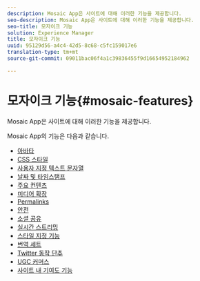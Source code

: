 ```yaml
---
description: Mosaic App은 사이트에 대해 이러한 기능을 제공합니다.
seo-description: Mosaic App은 사이트에 대해 이러한 기능을 제공합니다.
seo-title: 모자이크 기능
solution: Experience Manager
title: 모자이크 기능
uuid: 95129d56-a4c4-42d5-8c68-c5fc159017e6
translation-type: tm+mt
source-git-commit: 09011bac06f4a1c39836455f9d16654952184962

---
```



# 모자이크 기능{#mosaic-features}

Mosaic App은 사이트에 대해 이러한 기능을 제공합니다.



Mosaic App의 기능은 다음과 같습니다.

* [아바타](/help/using/c-features-livefyre/c-styling-features/c-avatars.md#c_avatars)
* [CSS 스타일](/help/using/c-features-livefyre/c-styling-features/c-css-styling-branding.md#c_css_styling_branding)
* [사용자 지정 텍스트 문자열](/help/using/c-features-livefyre/c-custom-text-strings.md#c_custom_text_strings)
* [날짜 및 타임스탬프](/help/using/c-features-livefyre/c-styling-features/c-date-and-timestamp.md#c_date_and_timestamp)
* [주요 컨텐츠](/help/using/c-features-livefyre/c-content-collection-tags/c-featured-content.md#c_featured_content)
* [미디어 확장](/help/using/c-features-livefyre/c-enagement-features.md#section_pmq_ycm_d1b)
* [Permalinks](/help/using/c-features-livefyre/c-content-collection-tags/c-permalinks.md#c_permalinks)
* [안전](/help/using/c-features-livefyre/c-about-moderation/c-moderation.md#c_moderation)
* [소셜 공유](/help/using/c-features-livefyre/c-social-sharing/c-social-sharing.md#c_social_sharing)
* [실시간 스트리밍](/help/using/c-features-livefyre/c-content-behavior-features/c-content-behavior-features.md#section_emd_syl_d1b)
* [스타일 지정 기능](/help/using/c-features-livefyre/c-styling-features/c-styling-features.md#c_styling_features)
* [번역 세트](/help/using/c-settings-other/c-translation-sets/c-translation-sets.md#c_translation_sets)
* [Twitter 동작 단추](/help/using/c-features-livefyre/c-enagement-features.md#section_uzm_ldm_d1b)
* [UGC 커머스](/help/using/c-features-livefyre/c-ugc-commerce.md#c_ugc_commerce)
* [사이트 내 기여도 기능](/help/using/c-features-livefyre/c-on-site-contribution-features.md#section_vzs_t2s_d1b)

